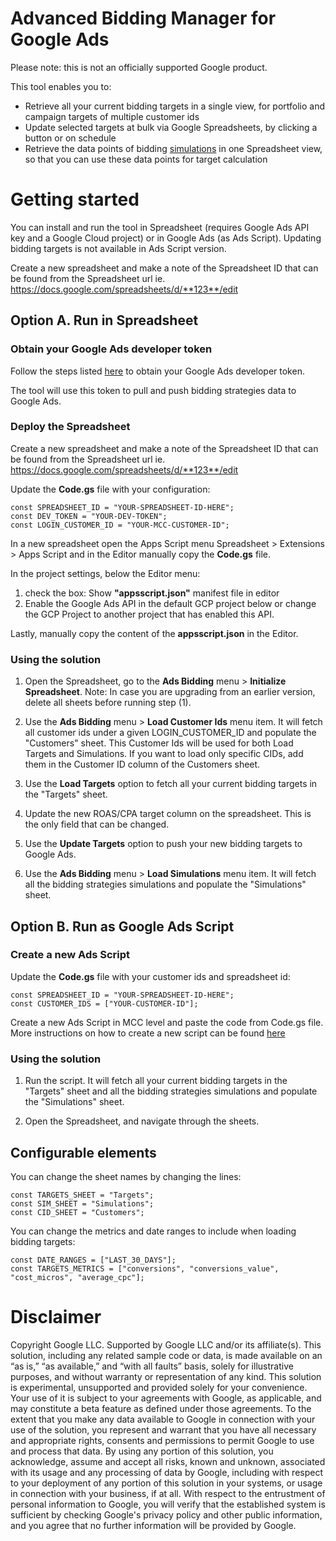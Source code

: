 # Advanced Bidding Manager for Google Ads

Please note: this is not an officially supported Google product.

This tool enables you to:
 * Retrieve all your current bidding targets in a single view, for portfolio and
 campaign targets of multiple customer ids
 * Update selected targets at bulk via Google Spreadsheets, by clicking a button
 or on schedule
 * Retrieve the data points of bidding [simulations](https://support.google.com/google-ads/answer/2470105)
 in one Spreadsheet view, so that you can use these data points for target
 calculation

# Getting started

You can install and run the tool in Spreadsheet (requires Google Ads API key and
a Google Cloud project) or in Google Ads (as Ads Script).
Updating bidding targets is not available in Ads Script version.

Create a new spreadsheet and make a note of the Spreadsheet ID that can be found
from the Spreadsheet url ie. https://docs.google.com/spreadsheets/d/**123**/edit

## Option A. Run in Spreadsheet

### Obtain your Google Ads developer token

Follow the steps listed [here](https://developers.google.com/google-ads/api/docs/first-call/dev-token)
to obtain your Google Ads developer token.

The tool will use this token to pull and push bidding strategies data to Google Ads.

### Deploy the Spreadsheet

Create a new spreadsheet and make a note of the Spreadsheet ID that can be found
from the Spreadsheet url ie. https://docs.google.com/spreadsheets/d/**123**/edit

Update the **Code.gs** file with your configuration:
```
const SPREADSHEET_ID = "YOUR-SPREADSHEET-ID-HERE";
const DEV_TOKEN = "YOUR-DEV-TOKEN";
const LOGIN_CUSTOMER_ID = "YOUR-MCC-CUSTOMER-ID";
```

In a new spreadsheet open the Apps Script menu Spreadsheet > Extensions > Apps Script
and in the Editor manually copy the **Code.gs** file.

In the project settings, below the Editor menu:

1) check the box: Show **"appsscript.json"** manifest file in editor
2) Enable the Google Ads API in the default GCP project below or change the
GCP Project to another project that has enabled this API.

Lastly, manually copy the content of the **appsscript.json** in the Editor.

### Using the solution

 1. Open the Spreadsheet, go to the **Ads Bidding** menu > **Initialize Spreadsheet**.
    Note: In case you are upgrading from an earlier version, delete all sheets before running step (1).

 2. Use the **Ads Bidding** menu > **Load Customer Ids** menu item.
    It will fetch all customer ids under a given LOGIN_CUSTOMER_ID and populate the "Customers" sheet.
    This Customer Ids will be used for both Load Targets and Simulations.
    If you want to load only specific CIDs, add them in the Customer ID column of the Customers sheet.

 3. Use the **Load Targets** option to fetch all your current bidding targets in the "Targets" sheet.

 4. Update the new ROAS/CPA target column on the spreadsheet. This is the only field that can be changed.

 5. Use the **Update Targets** option to push your new bidding targets to Google Ads.

 6. Use the **Ads Bidding** menu > **Load Simulations** menu item.
    It will fetch all the bidding strategies simulations and populate the "Simulations" sheet.

## Option B. Run as Google Ads Script

### Create a new Ads Script

Update the **Code.gs** file with your customer ids and spreadsheet id:
```
const SPREADSHEET_ID = "YOUR-SPREADSHEET-ID-HERE";
const CUSTOMER_IDS = ["YOUR-CUSTOMER-ID"];
```

Create a new Ads Script in MCC level and paste the code from Code.gs file.
More instructions on how to create a new script can be found
[here](https://developers.google.com/google-ads/scripts/docs/getting-started#manager-accounts)

### Using the solution

1. Run the script. It will fetch all your current bidding targets in the
   "Targets" sheet and all the bidding strategies simulations and populate the
   "Simulations" sheet.

2. Open the Spreadsheet, and navigate through the sheets.

## Configurable elements

You can change the sheet names by changing the lines:
```
const TARGETS_SHEET = "Targets";
const SIM_SHEET = "Simulations";
const CID_SHEET = "Customers";
```

You can change the metrics and date ranges to include when loading bidding targets:
```
const DATE_RANGES = ["LAST_30_DAYS"];
const TARGETS_METRICS = ["conversions", "conversions_value", "cost_micros", "average_cpc"];
```

# Disclaimer

Copyright Google LLC. Supported by Google LLC and/or its affiliate(s). This solution, including any related sample code or data, is made available on an “as is,” “as available,” and “with all faults” basis, solely for illustrative purposes, and without warranty or representation of any kind. This solution is experimental, unsupported and provided solely for your convenience. Your use of it is subject to your agreements with Google, as applicable, and may constitute a beta feature as defined under those agreements.  To the extent that you make any data available to Google in connection with your use of the solution, you represent and warrant that you have all necessary and appropriate rights, consents and permissions to permit Google to use and process that data.  By using any portion of this solution, you acknowledge, assume and accept all risks, known and unknown, associated with its usage and any processing of data by Google, including with respect to your deployment of any portion of this solution in your systems, or usage in connection with your business, if at all. With respect to the entrustment of personal information to Google, you will verify that the established system is sufficient by checking Google's privacy policy and other public information, and you agree that no further information will be provided by Google.

